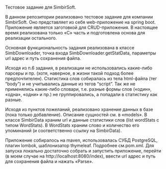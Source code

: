 Тестовое задание для SimbirSoft.

В данном репозитории реализовано тестовое задание для компании SimbirSoft. Оно представляет из себя web-приложение на spring boot. Приложение является заготовкой для CRUD-приложения. В настоящее время реализована только «С» часть и подготовлена основа для реализации остального.

Основная функциональность задания реализована в классе SimbDownloader, точка входа SimbDownloader.getStatData, параметры url адрес и путь сохранения файла.

Исходя из п.6 задания, в реализации не использовались какие-либо парсеры и пр. (хотя, наверное, в жизни такой подход более предпочтителен). Статистика слов собиралась из тела html-файла (тег “body”) и не учитывались данные из тегов “script”. Так же не применялись какие-либо словари, т.е. разные формы слов («один», «одна», «одни» и пр.) не группировались, а попадали в статистику как разные.

Исходя из пунктов пожеланий, реализовано хранение данных в базе (пока только добавление). Описание сущностей см. в «models». В классе SimbirData храним url и данные статистики слов (list wordStats с типом WordStats). В WordStats храним слово и количество его упоминаний (и соответственно ссылку на SimbirData). 

Приложение собиралось на maven, использовалась СУБД PostgreSQL, плагин lombok, шаблонизатор thymeleaf. Подробнее см.pom.xml. Для запуска локально достаточно собрать и запустить приложение, перейти (в моем случае на http://localhost:8080/index), ввести url адрес и путь для сохранения файла и нажать «Parse».
